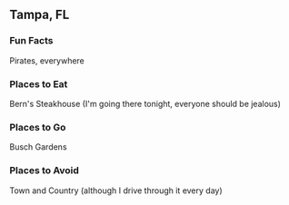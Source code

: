 ## Tampa, FL

### Fun Facts
Pirates, everywhere

### Places to Eat
Bern's Steakhouse (I'm going there tonight, everyone should be jealous)

### Places to Go
Busch Gardens

### Places to Avoid
Town and Country (although I drive through it every day)

